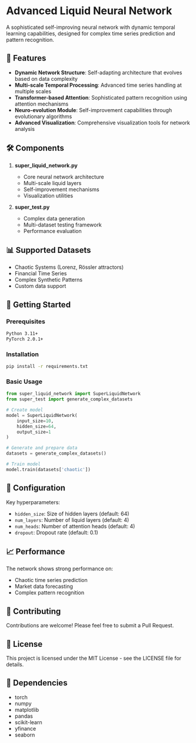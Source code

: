 # Advanced Liquid Neural Network

A sophisticated self-improving neural network with dynamic temporal learning capabilities, designed for complex time series prediction and pattern recognition.

## 🔬 Features

- **Dynamic Network Structure**: Self-adapting architecture that evolves based on data complexity
- **Multi-scale Temporal Processing**: Advanced time series handling at multiple scales
- **Transformer-based Attention**: Sophisticated pattern recognition using attention mechanisms
- **Neuro-evolution Module**: Self-improvement capabilities through evolutionary algorithms
- **Advanced Visualization**: Comprehensive visualization tools for network analysis

## 🛠️ Components

1. **super_liquid_network.py**
   - Core neural network architecture
   - Multi-scale liquid layers
   - Self-improvement mechanisms
   - Visualization utilities

2. **super_test.py**
   - Complex data generation
   - Multi-dataset testing framework
   - Performance evaluation

## 📊 Supported Datasets

- Chaotic Systems (Lorenz, Rössler attractors)
- Financial Time Series
- Complex Synthetic Patterns
- Custom data support

## 🚀 Getting Started

### Prerequisites
```bash
Python 3.11+
PyTorch 2.0.1+
```

### Installation
```bash
pip install -r requirements.txt
```

### Basic Usage
```python
from super_liquid_network import SuperLiquidNetwork
from super_test import generate_complex_datasets

# Create model
model = SuperLiquidNetwork(
    input_size=10,
    hidden_size=64,
    output_size=1
)

# Generate and prepare data
datasets = generate_complex_datasets()

# Train model
model.train(datasets['chaotic'])
```

## 🔧 Configuration

Key hyperparameters:
- `hidden_size`: Size of hidden layers (default: 64)
- `num_layers`: Number of liquid layers (default: 4)
- `num_heads`: Number of attention heads (default: 4)
- `dropout`: Dropout rate (default: 0.1)

## 📈 Performance

The network shows strong performance on:
- Chaotic time series prediction
- Market data forecasting
- Complex pattern recognition

## 🤝 Contributing

Contributions are welcome! Please feel free to submit a Pull Request.

## 📝 License

This project is licensed under the MIT License - see the LICENSE file for details.

## 🔗 Dependencies

- torch
- numpy
- matplotlib
- pandas
- scikit-learn
- yfinance
- seaborn
